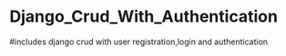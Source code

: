 # Django_Crud_With_Authentication
#includes django crud with user registration,login and authentication

